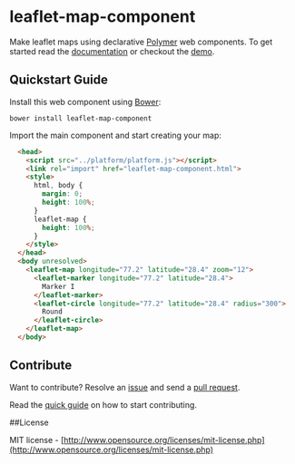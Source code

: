 # leaflet-map-component

Make leaflet maps using declarative [Polymer](http://polymer-project.org) web components.
To get started read the [documentation](http://prtksxna.github.io/leaflet-map-component/components/leaflet-map-component)
or checkout the [demo](http://prtksxna.github.io/leaflet-map-component/).

## Quickstart Guide

Install this web component using [Bower](http://bower.io):

```
bower install leaflet-map-component
```

Import the main component and start creating your map:

```html
  <head>
    <script src="../platform/platform.js"></script>
    <link rel="import" href="leaflet-map-component.html">
    <style>
      html, body {
        margin: 0;
        height: 100%;
      }
      leaflet-map {
        height: 100%;
      }
    </style>
  </head>
  <body unresolved>
    <leaflet-map longitude="77.2" latitude="28.4" zoom="12">
      <leaflet-marker longitude="77.2" latitude="28.4">
        Marker I
      </leaflet-marker>
      <leaflet-circle longitude="77.2" latitude="28.4" radius="300">
        Round
      </leaflet-circle>
    </leaflet-map>
  </body>
```

## Contribute

Want to contribute? Resolve an [issue](https://github.com/prtksxna/leaflet-map-component/issues) and send a [pull request](https://github.com/prtksxna/leaflet-map-component/pulls).

Read the [quick guide](https://github.com/prtksxna/leaflet-map-component/blob/master/CONTRIBUTING.md) on how to start contributing.

##License

MIT license - [http://www.opensource.org/licenses/mit-license.php](http://www.opensource.org/licenses/mit-license.php)
